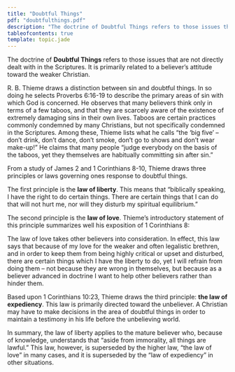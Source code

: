 ```yaml
---
title: "Doubtful Things"
pdf: "doubtfulthings.pdf"
description: "The doctrine of Doubtful Things refers to those issues that are not directly dealt with in the Scriptures. It is primarily related to the believer's attitude toward the weaker Christian."
tableofcontents: true
template: topic.jade
---
```



The doctrine of **Doubtful Things** refers to those issues that are not
directly dealt with in the Scriptures. It is primarily related to a
believer’s attitude toward the weaker Christian.

R. B. Thieme draws a distinction between sin and doubtful things. In so
doing he selects Proverbs 6:16-19 to describe the primary areas of sin
with which God is concerned. He observes that many believers think only
in terms of a few taboos, and that they are scarcely aware of the
existence of extremely damaging sins in their own lives. Taboos are
certain practices commonly condemned by many Christians, but not
specifically condemned in the Scriptures. Among these, Thieme lists what
he calls “the ‘big five’ – don’t drink, don’t dance, don’t smoke, don’t
go to shows and don’t wear make-up!” He claims that many people “judge
everybody on the basis of the taboos, yet they themselves are habitually
committing sin after sin.”

From a study of James 2 and 1 Corinthians 8-10, Thieme draws three
principles or laws governing ones response to doubtful things.

The first principle is the **law of liberty**. This means that
“biblically speaking, I have the right to do certain things. There are
certain things that I can do that will not hurt me, nor will they
disturb my spiritual equilibrium.”

The second principle is the **law of love**. Thieme’s introductory
statement of this principle summarizes well his exposition of 1
Corinthians 8:

The law of love takes other believers into consideration. In effect,
this law says that because of my love for the weaker and often
legalistic brethren, and in order to keep them from being highly
critical or upset and disturbed, there are certain things which I have
the liberty to do, yet I will refrain from doing them – not because they
are wrong in themselves, but because as a believer advanced in doctrine
I want to help other believers rather than hinder them.

Based upon 1 Corinthians 10:23, Thieme draws the third principle: **the
law of expediency**. This law is primarily directed toward the
unbeliever. A Christian may have to make decisions in the area of
doubtful things in order to maintain a testimony in his life before the
unbelieving world.

In summary, the law of liberty applies to the mature believer who,
because of knowledge, understands that “aside from immorality, all
things are lawful.” This law, however, is superseded by the higher law,
“the law of love” in many cases, and it is superseded by the “law of
expediency” in other situations.

